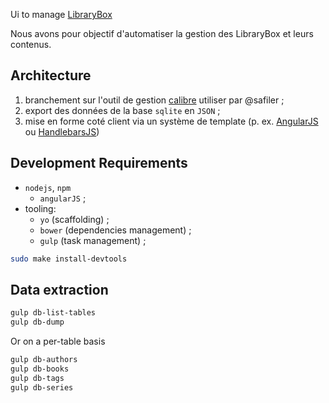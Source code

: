 Ui to manage [LibraryBox](http://librarybox.us/)

Nous avons pour objectif d'automatiser la gestion des LibraryBox et leurs contenus.

## Architecture

1. branchement sur l'outil de gestion [calibre](http://calibre-ebook.com/) utiliser par @safiler ;
2. export des données de la base `sqlite` en `JSON` ;
3. mise en forme coté client via un système de template (p. ex. [AngularJS](https://angularjs.org/) ou [HandlebarsJS](http://handlebarsjs.com/))

## Development Requirements

* `nodejs`, `npm`
  * `angularJS` ;
* tooling:
    * `yo` (scaffolding) ;
    * `bower` (dependencies management) ;
    * `gulp` (task management) ;

```bash
sudo make install-devtools
```

## Data extraction

```bash
gulp db-list-tables
gulp db-dump
```

Or on a per-table basis
 
```bash
gulp db-authors
gulp db-books
gulp db-tags
gulp db-series
```
